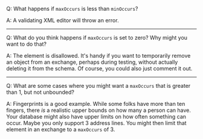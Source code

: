 Q: What happens if `maxOccurs` is less than `minOccurs`?

A: A validating XML editor will throw an error.
___

Q: What do you think happens if `maxOccurs` is set to zero? Why might you want to do that?

A: The element is disallowed. It's handy if you want to temporarily remove an object from an exchange, perhaps during testing, without actually deleting it from the schema. Of course, you could also just comment it out.
___

Q: What are some cases where you might want a `maxOccurs` that is greater than 1, but not unbounded?

A: Fingerprints is a good example. While some folks have more than ten fingers, there _is_ a realistic upper bounds on how many a person can have. Your database might also have upper limits on how often something can occur. Maybe you only support 3 address lines. You might then limit that element in an exchange to a `maxOccurs` of 3.